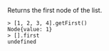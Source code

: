 Returns the first node of the list.

```
> [1, 2, 3, 4].getFirst()
Node{value: 1}
> [].first
undefined
```

